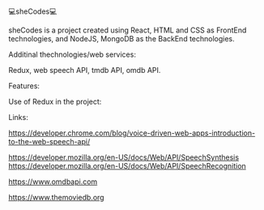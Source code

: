 💻sheCodes💻

sheCodes is a project created using React, HTML and CSS as FrontEnd technologies, and NodeJS, MongoDB as the BackEnd technologies.

Additinal thechnologies/web services: 

Redux, web speech API, tmdb API, omdb API.

Features:

Use of Redux in the project:

Links:

https://developer.chrome.com/blog/voice-driven-web-apps-introduction-to-the-web-speech-api/

https://developer.mozilla.org/en-US/docs/Web/API/SpeechSynthesis
https://developer.mozilla.org/en-US/docs/Web/API/SpeechRecognition



https://www.omdbapi.com

https://www.themoviedb.org
